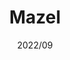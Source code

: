 ---
title: "Mazel"
description: "미로 생성기 & 솔버 & 게임"
date: "2022/09"
layout: "../../layouts/Work.astro"
repo: "https://github.com/CYAN4S/Mazel"
platform: ["windows"]
stack: ["wpf", "csharp"]
---